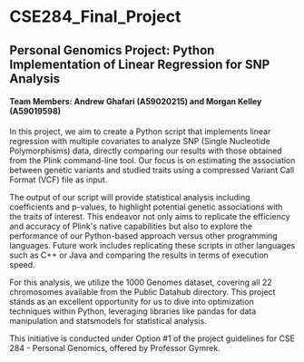 # CSE284_Final_Project

## Personal Genomics Project: Python Implementation of Linear Regression for SNP Analysis
#### Team Members: Andrew Ghafari (A59020215) and Morgan Kelley (A59019598)

In this project, we aim to create a Python script that implements linear regression with multiple covariates to analyze SNP (Single Nucleotide Polymorphisms) data, directly comparing our results with those obtained from the Plink command-line tool. Our focus is on estimating the association between genetic variants and studied traits using a compressed Variant Call Format (VCF) file as input.

The output of our script will provide statistical analysis including coefficients and p-values, to highlight potential genetic associations with the traits of interest. This endeavor not only aims to replicate the efficiency and accuracy of Plink's native capabilities but also to explore the performance of our Python-based approach versus other programming languages. 
Future work includes replicating these scripts in other languages such as C++ or Java and comparing the results in terms of execution speed.

For this analysis, we utilize the 1000 Genomes dataset, covering all 22 chromosomes available from the Public Datahub directory. This project stands as an excellent opportunity for us to dive into optimization techniques within Python, leveraging libraries like pandas for data manipulation and statsmodels for statistical analysis.

This initiative is conducted under Option #1 of the project guidelines for CSE 284 - Personal Genomics, offered by Professor Gymrek.
